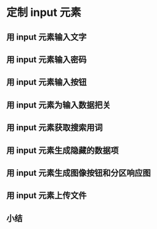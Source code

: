# 定制 input 元素

## 用 input 元素输入文字

## 用 input 元素输入密码

## 用 input 元素输入按钮

## 用 input 元素为输入数据把关

## 用 input 元素获取搜索用词

## 用 input 元素生成隐藏的数据项

## 用 input 元素生成图像按钮和分区响应图

## 用 input 元素上传文件

## 小结
